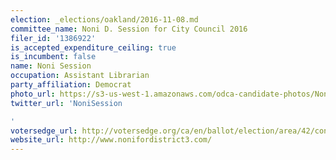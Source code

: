 ```yaml
---
election: _elections/oakland/2016-11-08.md
committee_name: Noni D. Session for City Council 2016
filer_id: '1386922'
is_accepted_expenditure_ceiling: true
is_incumbent: false
name: Noni Session
occupation: Assistant Librarian
party_affiliation: Democrat
photo_url: https://s3-us-west-1.amazonaws.com/odca-candidate-photos/Noni-Session2.png
twitter_url: 'NoniSession

'
votersedge_url: http://votersedge.org/ca/en/ballot/election/area/42/contests/contest/13236/candidate/130758?&county=Alameda%20County&election_authority_id=1
website_url: http://www.nonifordistrict3.com/
---
```

